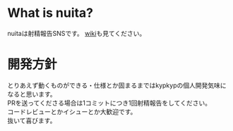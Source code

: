 # What is nuita?
nuitaは射精報告SNSです。 [wiki](https://github.com/kypkyp/nuita/wiki)も見てください。

# 開発方針
とりあえず動くものができる・仕様とか固まるまではkypkypの個人開発気味になると思います。  
PRを送ってくださる場合は1コミットにつき1回射精報告をしてください。  
コードレビューとかイシューとか大歓迎です。  
抜いて喜びます。
